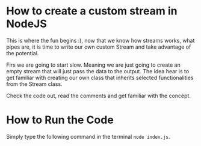 # How to create a custom stream in NodeJS

This is where the fun begins :), now that we know how streams works, what pipes are, it is time to write our own custom Stream and take advantage of the potential.

Firs we are going to start slow. Meaning we are just going to create an empty stream that will just pass the data to the output. The idea hear is to get familiar with creating our own class that inherits selected functionalities from the Stream class.

Check the code out, read the comments and get familiar with the concept.

# How to Run the Code

Simply type the following command in the terminal `node index.js`.